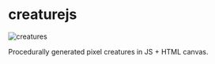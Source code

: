 # creaturejs

![creatures](https://raw.githubusercontent.com/modulesio/creaturejs/master/creature.gif)

Procedurally generated pixel creatures in JS + HTML canvas.
